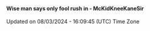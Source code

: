 #### Wise man says only fool rush in - McKidKneeKaneSir
Updated on 08/03/2024 - 16:09:45 (UTC) Time Zone
